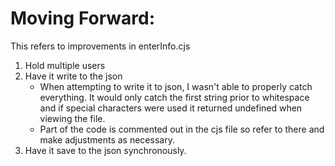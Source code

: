 # Moving Forward:
This refers to improvements in enterInfo.cjs
1. Hold multiple users
2. Have it write to the json
    - When attempting to write it to json, I wasn't able to properly catch everything. It would only catch the first string prior to whitespace and if special characters were used it returned undefined when viewing the file.
    - Part of the code is commented out in the cjs file so refer to there and make adjustments as necessary.
3. Have it save to the json synchronously.